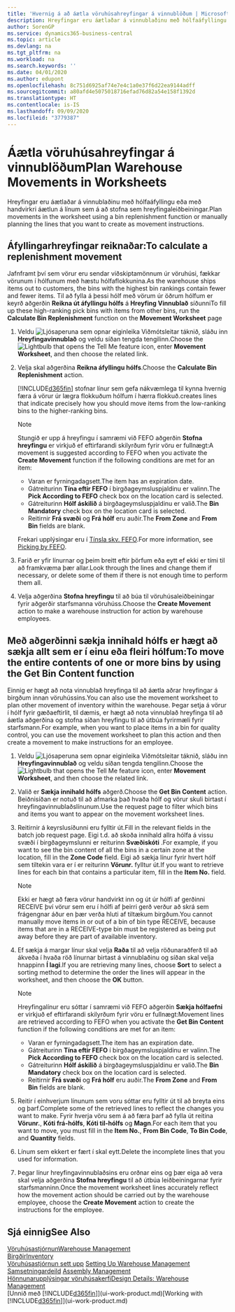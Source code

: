 ```yaml
---
title: 'Hvernig á að áætla vöruhúsahreyfingar á vinnublöðum | Microsoft '
description: Hreyfingar eru áætlaðar á vinnublaðinu með hólfaáfyllingu eða með handvirkri áætlun á línum sem á að stofna sem hreyfingaleiðbeiningar.
author: SorenGP
ms.service: dynamics365-business-central
ms.topic: article
ms.devlang: na
ms.tgt_pltfrm: na
ms.workload: na
ms.search.keywords: ''
ms.date: 04/01/2020
ms.author: edupont
ms.openlocfilehash: 8c751d6925af74e7e4c1a0e37f6d22ea9144adff
ms.sourcegitcommit: a80afd4e5075018716efad76d82a54e158f1392d
ms.translationtype: HT
ms.contentlocale: is-IS
ms.lasthandoff: 09/09/2020
ms.locfileid: "3779387"
---
```

# <a name="plan-warehouse-movements-in-worksheets"></a><span data-ttu-id="4cf2a-103">Áætla vöruhúsahreyfingar á vinnublöðum</span><span class="sxs-lookup"><span data-stu-id="4cf2a-103">Plan Warehouse Movements in Worksheets</span></span>
<span data-ttu-id="4cf2a-104">Hreyfingar eru áætlaðar á vinnublaðinu með hólfaáfyllingu eða með handvirkri áætlun á línum sem á að stofna sem hreyfingaleiðbeiningar.</span><span class="sxs-lookup"><span data-stu-id="4cf2a-104">Plan movements in the worksheet using a bin replenishment function or manually planning the lines that you want to create as movement instructions.</span></span>  

## <a name="to-calculate-a-replenishment-movement"></a><span data-ttu-id="4cf2a-105">Áfyllingarhreyfingar reiknaðar:</span><span class="sxs-lookup"><span data-stu-id="4cf2a-105">To calculate a replenishment movement</span></span>  
<span data-ttu-id="4cf2a-106">Jafnframt því sem vörur eru sendar viðskiptamönnum úr vöruhúsi, fækkar vörunum í hólfunum með hæstu hólfaflokkunina.</span><span class="sxs-lookup"><span data-stu-id="4cf2a-106">As the warehouse ships items out to customers, the bins with the highest bin rankings contain fewer and fewer items.</span></span> <span data-ttu-id="4cf2a-107">Til að fylla á þessi hólf með vörum úr öðrum hólfum er keyrð aðgerðin **Reikna út áfyllingu hólfs** á **Hreyfing Vinnublað** síðunni</span><span class="sxs-lookup"><span data-stu-id="4cf2a-107">To fill up these high-ranking pick bins with items from other bins, run the **Calculate Bin Replenishment** function on the **Movement Worksheet** page</span></span>

1.  <span data-ttu-id="4cf2a-108">Veldu ![Ljósaperuna sem opnar eiginleika Viðmótsleitar](media/ui-search/search_small.png "Segðu mér hvað þú vilt gera") táknið, sláðu inn **Hreyfingavinnublað** og veldu síðan tengda tengilinn.</span><span class="sxs-lookup"><span data-stu-id="4cf2a-108">Choose the ![Lightbulb that opens the Tell Me feature](media/ui-search/search_small.png "Tell me what you want to do") icon, enter **Movement Worksheet**, and then choose the related link.</span></span>  
2.  <span data-ttu-id="4cf2a-109">Velja skal aðgerðina **Reikna áfyllingu hólfs**.</span><span class="sxs-lookup"><span data-stu-id="4cf2a-109">Choose the **Calculate Bin Replenishment** action.</span></span>  

    [!INCLUDE[d365fin](includes/d365fin_md.md)] <span data-ttu-id="4cf2a-110">stofnar línur sem gefa nákvæmlega til kynna hvernig færa á vörur úr lægra flokkuðum hólfum í hærra flokkuð.</span><span class="sxs-lookup"><span data-stu-id="4cf2a-110">creates lines that indicate precisely how you should move items from the low-ranking bins to the higher-ranking bins.</span></span>  

    > [!NOTE]  
    >  <span data-ttu-id="4cf2a-111">Stungið er upp á hreyfingu í samræmi við FEFO aðgerðin **Stofna hreyfingu** er virkjuð ef eftirfarandi skilyrðum fyrir vöru er fullnægt:</span><span class="sxs-lookup"><span data-stu-id="4cf2a-111">A movement is suggested according to FEFO when you activate the **Create Movement** function if the following conditions are met for an item:</span></span>  
    >   
    >  -   <span data-ttu-id="4cf2a-112">Varan er fyrningadagsett.</span><span class="sxs-lookup"><span data-stu-id="4cf2a-112">The item has an expiration date.</span></span>  
    > -   <span data-ttu-id="4cf2a-113">Gátreiturinn **Tína eftir FEFO** í birgðageymsluspjaldinu er valinn.</span><span class="sxs-lookup"><span data-stu-id="4cf2a-113">The **Pick According to FEFO** check box on the location card is selected.</span></span>  
    > -   <span data-ttu-id="4cf2a-114">Gátreiturinn **Hólf áskilið** á birgðageymsluspjaldinu er valið.</span><span class="sxs-lookup"><span data-stu-id="4cf2a-114">The **Bin Mandatory** check box on the location card is selected.</span></span>  
    > -   <span data-ttu-id="4cf2a-115">Reitirnir **Frá svæði** og **Frá hólf** eru auðir.</span><span class="sxs-lookup"><span data-stu-id="4cf2a-115">The **From Zone** and **From Bin** fields are blank.</span></span>  

    <span data-ttu-id="4cf2a-116">Frekari upplýsingar eru í [Tínsla skv. FEFO](warehouse-picking-by-fefo.md).</span><span class="sxs-lookup"><span data-stu-id="4cf2a-116">For more information, see [Picking by FEFO](warehouse-picking-by-fefo.md).</span></span>  

3.  <span data-ttu-id="4cf2a-117">Farið er yfir línurnar og þeim breitt eftir þörfum eða eytt ef ekki er tími til að framkvæma þær allar.</span><span class="sxs-lookup"><span data-stu-id="4cf2a-117">Look through the lines and change them if necessary, or delete some of them if there is not enough time to perform them all.</span></span>  
4.  <span data-ttu-id="4cf2a-118">Velja aðgerðina **Stofna hreyfingu** til að búa til vöruhúsaleiðbeiningar fyrir aðgerðir starfsmanna vöruhúss.</span><span class="sxs-lookup"><span data-stu-id="4cf2a-118">Choose the **Create Movement** action to make a warehouse instruction for action by warehouse employees.</span></span>  

## <a name="to-move-the-entire-contents-of-one-or-more-bins-by-using-the-get-bin-content-function"></a><span data-ttu-id="4cf2a-119">Með aðgerðinni sækja innihald hólfs er hægt að sækja allt sem er í einu eða fleiri hólfum:</span><span class="sxs-lookup"><span data-stu-id="4cf2a-119">To move the entire contents of one or more bins by using the Get Bin Content function</span></span>  
<span data-ttu-id="4cf2a-120">Einnig er hægt að nota vinnublað hreyfinga til að áætla aðrar hreyfingar á birgðum innan vöruhússins.</span><span class="sxs-lookup"><span data-stu-id="4cf2a-120">You can also use the movement worksheet to plan other movement of inventory within the warehouse.</span></span> <span data-ttu-id="4cf2a-121">Þegar setja á vörur í hólf fyrir gæðaeftirlit, til dæmis, er hægt að nota vinnublað hreyfinga til að áætla aðgerðina og stofna síðan hreyfingu til að útbúa fyrirmæli fyrir starfsmann.</span><span class="sxs-lookup"><span data-stu-id="4cf2a-121">For example, when you want to place items in a bin for quality control, you can use the movement worksheet to plan this action and then create a movement to make instructions for an employee.</span></span>  

1.  <span data-ttu-id="4cf2a-122">Veldu ![Ljósaperuna sem opnar eiginleika Viðmótsleitar](media/ui-search/search_small.png "Segðu mér hvað þú vilt gera") táknið, sláðu inn **Hreyfingavinnublað** og veldu síðan tengda tengilinn.</span><span class="sxs-lookup"><span data-stu-id="4cf2a-122">Choose the ![Lightbulb that opens the Tell Me feature](media/ui-search/search_small.png "Tell me what you want to do") icon, enter **Movement Worksheet**, and then choose the related link.</span></span>  
2.  <span data-ttu-id="4cf2a-123">Valið er **Sækja innihald hólfs** aðgerð.</span><span class="sxs-lookup"><span data-stu-id="4cf2a-123">Choose the **Get Bin Content** action.</span></span> <span data-ttu-id="4cf2a-124">Beiðnisíðan er notuð til að afmarka það hvaða hólf og vörur skuli birtast í hreyfingavinnublaðslínunum.</span><span class="sxs-lookup"><span data-stu-id="4cf2a-124">Use the request page to filter which bins and items you want to appear on the movement worksheet lines.</span></span>  
3.  <span data-ttu-id="4cf2a-125">Reitirnir á keyrslusíðunni eru fylltir út.</span><span class="sxs-lookup"><span data-stu-id="4cf2a-125">Fill in the relevant fields in the batch job request page.</span></span> <span data-ttu-id="4cf2a-126">Eigi t.d. að skoða innihald allra hólfa á vissu svæði í birgðageymslunni er reiturinn **Svæðiskóti** .</span><span class="sxs-lookup"><span data-stu-id="4cf2a-126">For example, if you want to see the bin content of all the bins in a certain zone at the location, fill in the **Zone Code** field.</span></span> <span data-ttu-id="4cf2a-127">Eigi að sækja línur fyrir hvert hólf sem tiltekin vara er í er reiturinn **Vörunr.** fylltur út.</span><span class="sxs-lookup"><span data-stu-id="4cf2a-127">If you want to retrieve lines for each bin that contains a particular item, fill in the **Item No.** field.</span></span>  

    > [!NOTE]  
    >  <span data-ttu-id="4cf2a-128">Ekki er hægt að færa vörur handvirkt inn og út úr hólfi af gerðinni RECEIVE því vörur sem eru í hólfi af þeirri gerð verður að skrá sem frágengnar áður en þær verða hluti af tiltækum birgðum.</span><span class="sxs-lookup"><span data-stu-id="4cf2a-128">You cannot manually move items in or out of a bin of bin type RECEIVE, because items that are in a RECEIVE-type bin must be registered as being put away before they are part of available inventory.</span></span>  

4.  <span data-ttu-id="4cf2a-129">Ef sækja á margar línur skal velja **Raða** til að velja röðunaraðferð til að ákveða í hvaða röð línurnar birtast á vinnublaðinu og síðan skal velja hnappinn **Í lagi**.</span><span class="sxs-lookup"><span data-stu-id="4cf2a-129">If you are retrieving many lines, choose **Sort** to select a sorting method to determine the order the lines will appear in the worksheet, and then choose the **OK** button.</span></span>  

    > [!NOTE]  
    >  <span data-ttu-id="4cf2a-130">Hreyfingalínur eru sóttar í samræmi við FEFO aðgerðin **Sækja hólfaefni** er virkjuð ef eftirfarandi skilyrðum fyrir vöru er fullnægt:</span><span class="sxs-lookup"><span data-stu-id="4cf2a-130">Movement lines are retrieved according to FEFO when you activate the **Get Bin Content** function if the following conditions are met for an item:</span></span>  
    >   
    >  -   <span data-ttu-id="4cf2a-131">Varan er fyrningadagsett.</span><span class="sxs-lookup"><span data-stu-id="4cf2a-131">The item has an expiration date.</span></span>  
    > -   <span data-ttu-id="4cf2a-132">Gátreiturinn **Tína eftir FEFO** í birgðageymsluspjaldinu er valinn.</span><span class="sxs-lookup"><span data-stu-id="4cf2a-132">The **Pick According to FEFO** check box on the location card is selected.</span></span>  
    > -   <span data-ttu-id="4cf2a-133">Gátreiturinn **Hólf áskilið** á birgðageymsluspjaldinu er valið.</span><span class="sxs-lookup"><span data-stu-id="4cf2a-133">The **Bin Mandatory** check box on the location card is selected.</span></span>  
    > -   <span data-ttu-id="4cf2a-134">Reitirnir **Frá svæði** og **Frá hólf** eru auðir.</span><span class="sxs-lookup"><span data-stu-id="4cf2a-134">The **From Zone** and **From Bin** fields are blank.</span></span>  

5.  <span data-ttu-id="4cf2a-135">Reitir í einhverjum línunum sem voru sóttar eru fylltir út til að breyta eins og þarf.</span><span class="sxs-lookup"><span data-stu-id="4cf2a-135">Complete some of the retrieved lines to reflect the changes you want to make.</span></span> <span data-ttu-id="4cf2a-136">Fyrir hverja vöru sem á að færa þarf að fylla út reitina **Vörunr.**, **Kóti frá-hólfs**, **Kóti til-hólfs** og **Magn**.</span><span class="sxs-lookup"><span data-stu-id="4cf2a-136">For each item that you want to move, you must fill in the **Item No.**, **From Bin Code**, **To Bin Code**, and **Quantity** fields.</span></span>  
6.  <span data-ttu-id="4cf2a-137">Línum sem ekkert er fært í skal eytt.</span><span class="sxs-lookup"><span data-stu-id="4cf2a-137">Delete the incomplete lines that you used for information.</span></span>  
7.  <span data-ttu-id="4cf2a-138">Þegar línur hreyfingavinnublaðsins eru orðnar eins og þær eiga að vera skal velja aðgerðina **Stofna hreyfingu** til að útbúa leiðbeiningarnar fyrir starfsmanninn.</span><span class="sxs-lookup"><span data-stu-id="4cf2a-138">Once the movement worksheet lines accurately reflect how the movement action should be carried out by the warehouse employee, choose the **Create Movement** action to create the instructions for the employee.</span></span>  

## <a name="see-also"></a><span data-ttu-id="4cf2a-139">Sjá einnig</span><span class="sxs-lookup"><span data-stu-id="4cf2a-139">See Also</span></span>  
[<span data-ttu-id="4cf2a-140">Vöruhúsastjórnun</span><span class="sxs-lookup"><span data-stu-id="4cf2a-140">Warehouse Management</span></span>](warehouse-manage-warehouse.md)  
[<span data-ttu-id="4cf2a-141">Birgðir</span><span class="sxs-lookup"><span data-stu-id="4cf2a-141">Inventory</span></span>](inventory-manage-inventory.md)  
<span data-ttu-id="4cf2a-142">[Vöruhúsastjórnun sett upp](warehouse-setup-warehouse.md)   </span><span class="sxs-lookup"><span data-stu-id="4cf2a-142">[Setting Up Warehouse Management](warehouse-setup-warehouse.md)   </span></span>  
<span data-ttu-id="4cf2a-143">[Samsetningardeild](assembly-assemble-items.md)  </span><span class="sxs-lookup"><span data-stu-id="4cf2a-143">[Assembly Management](assembly-assemble-items.md)  </span></span>  
[<span data-ttu-id="4cf2a-144">Hönnunarupplýsingar vöruhúsakerfi</span><span class="sxs-lookup"><span data-stu-id="4cf2a-144">Design Details: Warehouse Management</span></span>](design-details-warehouse-management.md)  
<span data-ttu-id="4cf2a-145">[Unnið með [!INCLUDE[d365fin](includes/d365fin_md.md)]](ui-work-product.md)</span><span class="sxs-lookup"><span data-stu-id="4cf2a-145">[Working with [!INCLUDE[d365fin](includes/d365fin_md.md)]](ui-work-product.md)</span></span>
